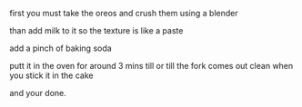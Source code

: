 first you must take the oreos and crush them using a blender 

than add milk to it so the texture is like a paste

add a pinch of baking soda 

putt it in the oven for around 3 mins till or till the fork comes out clean when you stick it in the cake

and your done.